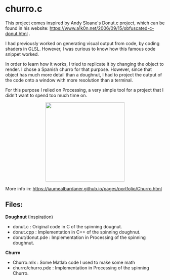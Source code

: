 # churro.c

This project comes inspired by Andy Sloane's Donut.c project, which can be found in his website: https://www.a1k0n.net/2006/09/15/obfuscated-c-donut.html .

I had previously worked on generating visual output from code, by coding shaders in GLSL. However, I was curious to know how this famous code snippet worked.

In order to learn how it works, I tried to replicate it by changing the object to render. I chose a Spanish churro for that purpose. However, since that object has much more detail than a doughnut, I had to project the output of the code onto a window with more resolution than a terminal.

For this purpose I relied on Processing, a very simple tool for a project that I didn't want to spend too much time on.

<p align="center">
<img src="https://jaumealbardaner.github.io/assets/img/portfolio/churro/churro-gif.gif" width="250" height="250"/>
</p>

More info in: https://jaumealbardaner.github.io/pages/portfolio/Churro.html

## Files:

**Doughnut** (Inspiration)

* donut.c : Original code in C of the spinning dougnut.
* donut.cpp : Implementation in C++ of the spinning doughnut.
* donut/donut.pde : Implementation in Processing of the spinning doughnut.

**Churro**

* Churro.mlx : Some Matlab code I used to make some math
* churro/churro.pde : Implementation in Processing of the spinning Churro.
    